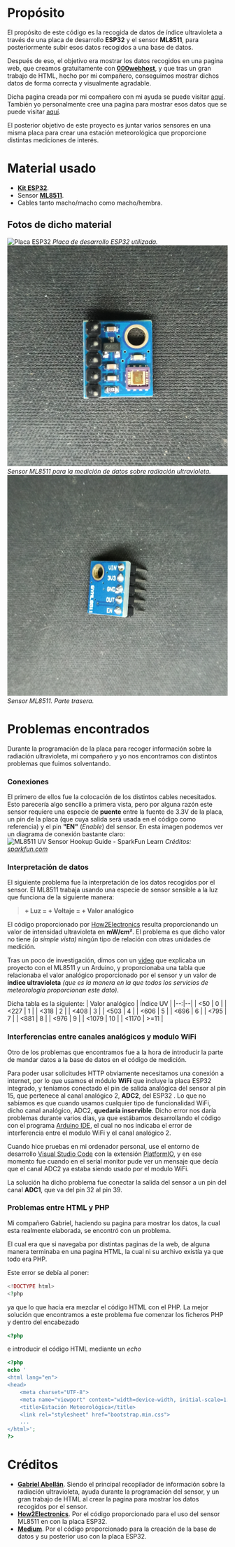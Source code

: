 # Propósito

El propósito de este código es la recogida de datos de índice ultravioleta a través de una placa de desarrollo **ESP32** y el sensor **ML8511**, para posteriormente subir esos datos recogidos a una base de datos.

Después de eso, el objetivo era mostrar los datos recogidos en una pagina web, que creamos gratuitamente con **[000webhost](https://000webhost.com/)**, y que tras un gran trabajo de HTML, hecho por mi compañero, conseguimos mostrar dichos datos de forma correcta y visualmente agradable.

Dicha pagina creada por mi compañero con mi ayuda se puede visitar [aquí](https://ultravioletasuperestacion.000webhostapp.com/).  También yo personalmente cree una pagina para mostrar esos datos que se puede visitar [aquí](https://ultravioletasuperestacion.000webhostapp.com/alberto.php).

El posterior objetivo de este proyecto es juntar varios sensores en una misma placa para crear una estación meteorológica que proporcione distintas mediciones de interés.


# Material usado

- **[Kit ESP32](https://www.amazon.es/Freenove-ESP32-WROVER-Included-Compatible-Wireless/dp/B0CJJH2C2C/ref=sr_1_7?adgrpid=55208455845&hvadid=279364096447&hvdev=c&hvlocphy=1005449&hvnetw=g&hvqmt=e&hvrand=4908225397421771884&hvtargid=kwd-403647908158&hydadcr=2892_1744813&keywords=esp32%20kit&qid=1702592440&sr=8-7)**.
- Sensor **[ML8511](https://www.amazon.es/RAKSTORE-GY-8511-ML8511-ruptura-anal%C3%B3gica/dp/B0C39YZT7X/ref=sr_1_2?__mk_es_ES=%C3%85M%C3%85%C5%BD%C3%95%C3%91&crid=3QMW400MGB4SM&keywords=ml8511&qid=1702592480&sprefix=ml8511,aps,96&sr=8-2)**.
- Cables tanto macho/macho como macho/hembra.

## Fotos de dicho material
![Placa ESP32](Fotos/1702665399559.jpg)
*Placa de desarrollo ESP32 utilizada.*
![Sensor ML8511](Fotos/1702665399567.jpg)
*Sensor ML8511 para la medición de datos sobre radiación ultravioleta.*
![Sensor ML8511 (parte trasera)](Fotos/1702665399563.jpg)
*Sensor ML8511. Parte trasera.*
# Problemas encontrados

Durante la programación de la placa para recoger información sobre la radiación ultravioleta, mi compañero y yo nos encontramos con distintos problemas que fuimos solventando.

### Conexiones
El primero de ellos fue la colocación de los distintos cables necesitados. Esto parecería algo sencillo a primera vista, pero por alguna razón este sensor requiere una especie de **puente** entre la fuente de 3.3V de la placa, un pin de la placa (que cuya salida será usada en el código como referencia) y el pin **"EN"** (*Enable*) del sensor.
En esta imagen podemos ver un diagrama de conexión bastante claro:
![ML8511 UV Sensor Hookup Guide - SparkFun Learn](https://cdn.sparkfun.com/assets/learn_tutorials/2/0/6/ML8511_UV_Hookup.png)
*Créditos: [sparkfun.com](https://learn.sparkfun.com/tutorials/ml8511-uv-sensor-hookup-guide/all)*

### Interpretación de datos
El siguiente problema fue la interpretación de los datos recogidos por el sensor. El ML8511 trabaja usando una especie de sensor sensible a la luz que funciona de la siguiente manera:
> **+ Luz = + Voltaje = + Valor analógico**

El código proporcionado por [How2Electronics](https://how2electronics.com/uv-index-meter-esp32-uv-sensor-ml8511/) resulta proporcionando un valor de intensidad ultravioleta en **mW/cm²**. El problema es que dicho valor no tiene *(a simple vista)* ningún tipo de relación con otras unidades de medición.

Tras un poco de investigación, dimos con un [video](https://www.youtube.com/watch?v=zbHh3onXqBc&t=1231s&ab_channel=RoboticsSpaceNV) que explicaba un proyecto con el ML8511 y un Arduino, y proporcionaba una tabla que relacionaba el valor analógico proporcionado por el sensor y un valor de **índice ultravioleta** *(que es la manera en la que todos los servicios de meteorología proporcionan este dato)*.

Dicha tabla es la siguiente:
| Valor analógico | Índice UV |
|--:|--|
| <50   | 0    |
| <227  | 1    |
| <318  | 2    |
| <408  | 3    |
| <503  | 4    |
| <606  | 5    |
| <696  | 6    |
| <795  | 7    |
| <881  | 8    |
| <976  | 9    |
| <1079 | 10   |
| <1170 | >=11 |

### Interferencias entre canales analógicos y modulo WiFi
Otro de los problemas que encontramos fue a la hora de introducir la parte de mandar datos a la base de datos en el código de medición.

Para poder usar solicitudes HTTP obviamente necesitamos una conexión a internet, por lo que usamos el módulo **WiFi** que incluye la placa ESP32 integrado, y teníamos conectado el pin de salida analógica del sensor al pin 15, que pertenece al canal analógico 2, **ADC2**, del ESP32 . Lo que no sabíamos es que cuando usamos cualquier tipo de funcionalidad WiFi, dicho canal analógico, ADC2, **quedaría inservible**. Dicho error nos daría problemas durante varios días, ya que estábamos desarrollando el código con el programa [Arduino IDE](https://www.arduino.cc/en/software), el cual no nos indicaba el error de interferencia entre el modulo WiFi y el canal analógico 2.

Cuando hice pruebas en mi ordenador personal, use el entorno de desarrollo [Visual Studio Code](https://code.visualstudio.com/) con la extensión [PlatformIO](https://platformio.org/), y en ese momento fue cuando en el serial monitor pude ver un mensaje que decía que el canal ADC2 ya estaba siendo usado por el modulo WiFi.

La solución ha dicho problema fue conectar la salida del sensor a un pin del canal **ADC1**, que va del pin 32 al pin 39.

### Problemas entre HTML y PHP

Mi compañero Gabriel, haciendo su pagina para mostrar los datos, la cual esta realmente elaborada, se encontró con un problema.

El cual era que si navegaba por distintas paginas de la web, de alguna manera terminaba en una pagina HTML, la cual ni su archivo existía ya que todo era PHP.

Este error se debía al poner:
```php
<!DOCTYPE html>
<?php
```
ya que lo que hacia era mezclar el código HTML con el PHP.
La mejor solución que encontramos a este problema fue comenzar los ficheros PHP y dentro del encabezado
```php
<?php
```
e introducir el código HTML mediante un *echo*
```php
<?php
echo '
<html lang="en">
<head>
    <meta charset="UTF-8">
    <meta name="viewport" content="width=device-width, initial-scale=1.0">
    <title>Estación Meteorológica</title>
    <link rel="stylesheet" href="bootstrap.min.css">
    ...
</html>';
?>
```

# Créditos

- **[Gabriel Abellán](https://github.com/nullmistake)**. Siendo el principal recopilador de información sobre la radiación ultravioleta, ayuda durante la programación del sensor, y un gran trabajo de HTML al crear la pagina para mostrar los datos recogidos por el sensor.
- **[How2Electronics](https://how2electronics.com/uv-index-meter-esp32-uv-sensor-ml8511/)**. Por el código proporcionado para el uso del sensor ML8511 en con la placa ESP32.
- **[Medium](https://chintyaw.medium.com/esp32-project-10-insert-data-into-mysql-database-using-php-and-arduino-ide-84601ed91dc)**. Por el código proporcionado para la creación de la base de datos y su posterior uso con la placa ESP32.